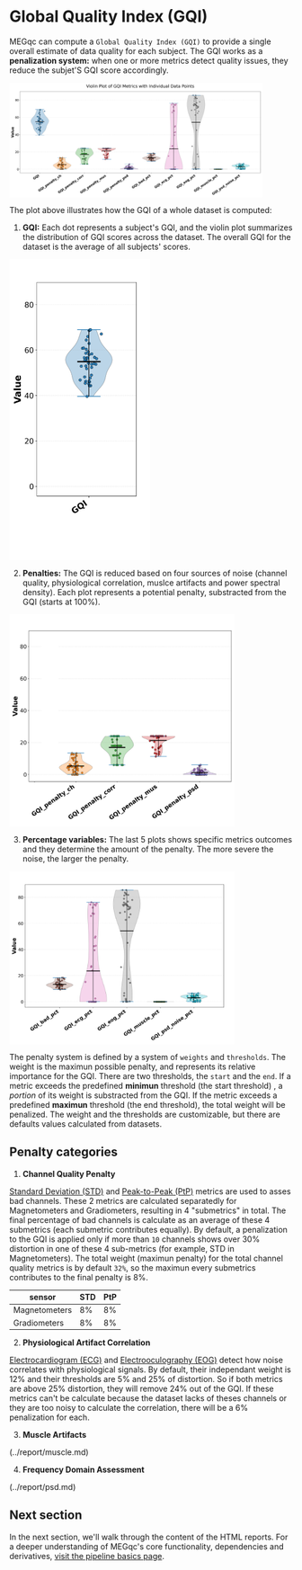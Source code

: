 # Global Quality Index (GQI)

MEGqc can compute a `Global Quality Index (GQI)` to provide a single overall estimate of data quality for each subject. The GQI works as a **penalization system:** when one or more metrics detect quality issues, they reduce the subjet'S GQI score accordingly.

<img src="../static/gqi/gqi_1.png" alt="gqi" width="450px" align="center">

The plot above illustrates how the GQI of a whole dataset is computed:

1. **GQI:** Each dot represents a subject's GQI, and the violin plot summarizes the distribution of GQI scores across the dataset. The overall GQI for the dataset is the average of all subjects'   scores.

<img src="../static/gqi/01.png" alt="gqi-1" width="250px" align="center">

2. **Penalties:** The GQI is reduced based on four sources of noise (channel quality, physiological correlation, muslce artifacts and power spectral density). Each plot represents a potential penalty, substracted from the GQI (starts at 100%). 
   
<img src="../static/gqi/02.png" alt="gqi-2" width="400px" align="center">

3. **Percentage variables:** The last 5 plots shows specific metrics outcomes and they determine the amount of the penalty. The more severe the noise, the larger the penalty.

<img src="../static/gqi/03.png" alt="gqi-3" width="400px" align="center">

The penalty system is defined by a system of `weights` and `thresholds`. The weight is the maximun possible penalty, and represents its relative importance for the GQI. There are two thresholds, the `start` and the `end`. If a metric exceeds the predefined **minimun** threshold (the start threshold) , a _portion_ of its weight is substracted from the GQI. If the metric exceeds a predefined **maximun** threshold (the end threshold), the total weight will be penalized.
The weight and the thresholds are customizable, but there are defaults values calculated from datasets.

## Penalty categories

1. **Channel Quality Penalty**

[Standard Deviation (STD)](../report/std.md) and [Peak-to-Peak (PtP)](../report/ptp.md) metrics are used to asses bad channels. These 2 metrics are calculated separatedly for Magnetometers and Gradiometers, resulting in 4 "submetrics" in total. The final percentage of bad channels is calculate as an average of these 4 submetrics (each submetric contributes equally).
By default, a penalization to the GQI is applied only if more than `10` channels shows over 30% distortion in one of these 4 sub-metrics (for example, STD in Magnetometers). The total weight (maximun penalty) for the total channel quality metrics is by default `32%`, so the maximun every submetrics contributes to the final penalty is 8%. 

| sensor | STD | PtP |
| --- | --- | --- |
| Magnetometers | 8% | 8% |
| Gradiometers | 8% | 8% |

2. **Physiological Artifact Correlation**

[Electrocardiogram (ECG)](../report/ecg.md) and [Electrooculography (EOG)](../report/eog.md) detect how noise correlates with physiological signals. 
By default, their independant weight is 12% and their thresholds are 5% and 25% of distortion. So if both metrics are above 25% distortion, they will remove 24% out of the GQI. 
If these metrics can't be calculate because the dataset lacks of theses channels or they are too noisy to calculate the correlation, there will be a 6% penalization for each.

3. **Muscle Artifacts**

(../report/muscle.md)

4. **Frequency Domain Assessment**

(../report/psd.md)


## Next section
In the next section, we'll walk through the content of the HTML reports.
For a deeper understanding of MEGqc's core functionality, dependencies and derivatives, [visit the pipeline basics page](../extra/details.md).

